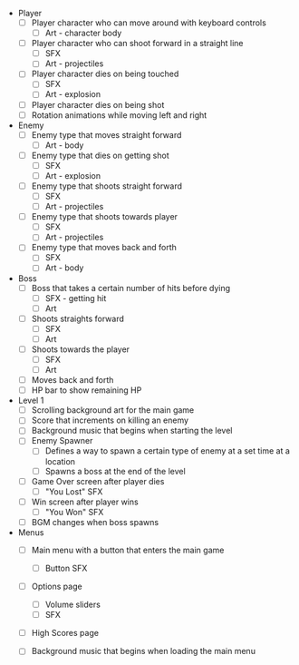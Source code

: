 - Player
	- [ ] Player character who can move around with keyboard controls
		- [ ] Art - character body
	- [ ] Player character who can shoot forward in a straight line
		- [ ] SFX
		- [ ] Art - projectiles
	- [ ] Player character dies on being touched
		- [ ] SFX
		- [ ] Art - explosion
	- [ ] Player character dies on being shot
	- [ ] Rotation animations while moving left and right
	
- Enemy
	- [ ] Enemy type that moves straight forward
		- [ ] Art - body
	- [ ] Enemy type that dies on getting shot
		- [ ] SFX
		- [ ] Art - explosion
	- [ ] Enemy type that shoots straight forward
		- [ ] SFX
		- [ ] Art - projectiles
	- [ ] Enemy type that shoots towards player
		- [ ] SFX
		- [ ] Art - projectiles
	- [ ] Enemy type that moves back and forth
		- [ ] SFX
		- [ ] Art - body
		
- Boss
	- [ ] Boss that takes a certain number of hits before dying
		- [ ] SFX - getting hit
		- [ ] Art
	- [ ] Shoots straights forward
		- [ ] SFX
		- [ ] Art
	- [ ] Shoots towards the player
		- [ ] SFX
		- [ ] Art
	- [ ] Moves back and forth
	- [ ] HP bar to show remaining HP

- Level 1
	- [ ] Scrolling background art for the main game
	- [ ] Score that increments on killing an enemy
	- [ ] Background music that begins when starting the level
	- [ ] Enemy Spawner
		- [ ] Defines a way to spawn a certain type of enemy at a set time at a location
		- [ ] Spawns a boss at the end of the level
	- [ ] Game Over screen after player dies
		- [ ] "You Lost" SFX
	- [ ] Win screen after player wins
		- [ ] "You Won" SFX
	- [ ] BGM changes when boss spawns
	
- Menus
	- [ ] Main menu with a button that enters the main game
		- [ ] Button SFX
	- [ ] Options page 
		- [ ] Volume sliders
		- [ ] SFX
	- [ ] High Scores page
	- [ ] Background music that begins when loading the main menu
	
	
	
	
	
	
	
	
	
	
	
	
	
	